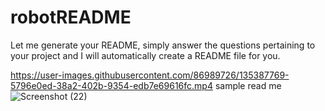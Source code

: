 # robotREADME
Let me generate your README, simply answer the questions pertaining to your project and I will automatically create a README file for you.


https://user-images.githubusercontent.com/86989726/135387769-5796e0ed-38a2-402b-9354-edb7e69616fc.mp4
sample read me 
![Screenshot (22)](https://user-images.githubusercontent.com/86989726/135387882-c3224ef8-a9c0-4ef3-a8e0-ef53df3bf342.png)
